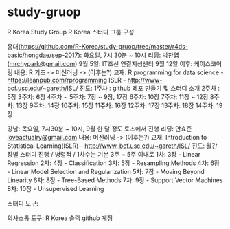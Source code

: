 # study-gruop
R Korea Study Group
R Korea 스터디 그룹 구성

홍대(https://github.com/R-Korea/study-gruop/tree/master/r4ds-basic/hongdae/sep-2017): 화요일, 7시 30분 ~ 10시 
리딩: 박찬엽(mrchypark@gmail.com) 
9월 5일: IT조선 연결지성센터 
9월 12일 이후: 케이스코어링
내용: R 기초 -> 머신러닝 -> (이후는?)
교재: 
R programming for data science - https://leanpub.com/rprogramming
ISLR - http://www-bcf.usc.edu/~gareth/ISL/
진도:
1주차 : github 레포 만들기 및 스터디 소개
2주차 : 5장
3주차:  6장
4주차 ~ 5주차: 7장 ~ 9장, 17장
6주차: 10장
7주차: 11장 ~ 12장
8주차: 13장
9주차: 14장
10주차: 15장
11주차: 16장
12주차: 17장
13주차: 18장
14주차: 19장

강남: 목요일, 7시30분 ~ 10시, 9월 한 달 정도 토즈에서 진행
리딩: 안효준 loveactualry@gmail.com
내용: 머신러닝 -> (이후는?)
교재: Introduction to Statistical Learning(ISLR) - http://www-bcf.usc.edu/~gareth/ISL/
진도: 월간 장별 스터디 진행 / 병렬적 / 1차수는 기본 3주 ~ 5주 이내로
1차: 3장 - Linear Regression
2차: 4장 - Classification
3차: 5장 - Resampling Methods
4차: 6장 - Linear Model Selection and Regularization
5차: 7장 - Moving Beyond Linearity
6차: 8장 - Tree-Based Methods
7차: 9장 - Support Vector Machines
8차: 10장 - Unsupervised Learning


스터디 도구:

의사소통 도구: R Korea 슬랙
github 계정
